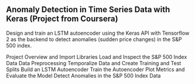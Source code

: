 ## Anomaly Detection in Time Series Data with Keras (Project from Coursera)

Design and train an LSTM autoencoder using the Keras API with Tensorflow 2 as the backend to detect anomalies (sudden price changes) in the S&P 500 index.

Project Overview and Import Libraries
Load and Inspect the S&P 500 Index Data
Data Preprocessing
Temporalize Data and Create Training and Test Splits
Build an LSTM Autoencoder
Train the Autoencoder
Plot Metrics and Evaluate the Model
Detect Anomalies in the S&P 500 Index Data
